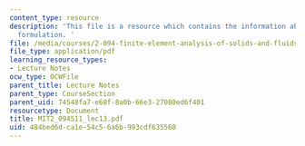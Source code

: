 ```yaml
---
content_type: resource
description: 'This file is a resource which contains the information about total Lagrangian
  formulation. '
file: /media/courses/2-094-finite-element-analysis-of-solids-and-fluids-ii-spring-2011/484bed6dca1e54c56a6b993cdf635560_MIT2_094S11_lec13.pdf
file_type: application/pdf
learning_resource_types:
- Lecture Notes
ocw_type: OCWFile
parent_title: Lecture Notes
parent_type: CourseSection
parent_uid: 74548fa7-e68f-8a0b-66e3-27080ed6f401
resourcetype: Document
title: MIT2_094S11_lec13.pdf
uid: 484bed6d-ca1e-54c5-6a6b-993cdf635560
---
```

